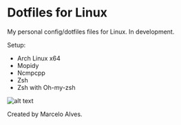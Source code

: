 # Dotfiles for Linux

My personal config/dotfiles files for Linux. In development.

Setup:
- Arch Linux x64
- Mopidy
- Ncmpcpp
- Zsh
- Zsh with Oh-my-zsh


![alt text](https://i.imgur.com/WHQPnqD.png)



Created by Marcelo Alves. 
